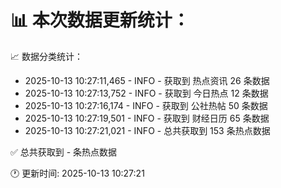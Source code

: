 📊 本次数据更新统计：
==========================

📈 数据分类统计：
- 2025-10-13 10:27:11,465 - INFO - 获取到 热点资讯 26 条数据
- 2025-10-13 10:27:13,752 - INFO - 获取到 今日热点 12 条数据
- 2025-10-13 10:27:16,174 - INFO - 获取到 公社热帖 50 条数据
- 2025-10-13 10:27:19,501 - INFO - 获取到 财经日历 65 条数据
- 2025-10-13 10:27:21,021 - INFO - 总共获取到 153 条热点数据

✅ 总共获取到 - 条热点数据

🕐 更新时间: 2025-10-13 10:27:21
